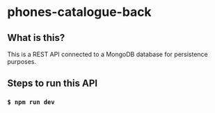 # phones-catalogue-back
## What is this?
This is a REST API connected to a MongoDB database for persistence purposes. 
## Steps to run this API
### `$ npm run dev`